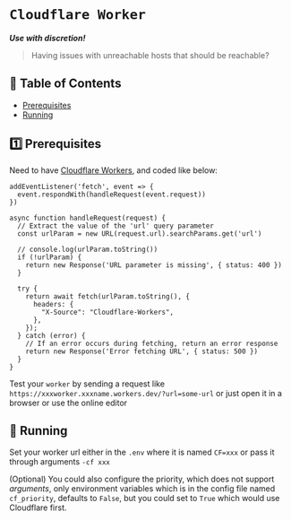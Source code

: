 # `Cloudflare Worker`

***Use with discretion!***

>Having issues with unreachable hosts that should be reachable?

## 📝 Table of Contents

- [Prerequisites](#prerequisites)
- [Running](#running)

## 1️⃣ Prerequisites <a name = "prerequisites"></a>

Need to have [Cloudflare Workers](https://workers.cloudflare.com/), and coded like below:

```
addEventListener('fetch', event => {
  event.respondWith(handleRequest(event.request))
})

async function handleRequest(request) {
  // Extract the value of the 'url' query parameter
  const urlParam = new URL(request.url).searchParams.get('url')
  
  // console.log(urlParam.toString())
  if (!urlParam) {
    return new Response('URL parameter is missing', { status: 400 })
  }

  try {
    return await fetch(urlParam.toString(), {
      headers: {
        "X-Source": "Cloudflare-Workers",
      },
    });
  } catch (error) {
    // If an error occurs during fetching, return an error response
    return new Response('Error fetching URL', { status: 500 })
  }
}

```

Test your `worker` by sending a request like `https://xxxworker.xxxname.workers.dev/?url=some-url` or just open it in a
browser or use the online editor

## 🎈 Running <a name = "running"></a>

Set your worker url either in the `.env` where it is named `CF=xxx` or pass it through arguments `-cf xxx`

(Optional) You could also configure the priority, which does not support *arguments*, only environment variables which
is in the config file named `cf_priority`, defaults to `False`, but you could set to `True` which would use Cloudflare
first.
